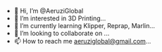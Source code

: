 - 👋 Hi, I’m @AeruziGlobal
- 👀 I’m interested in 3D Printing...
- 🌱 I’m currently learning Klipper, Reprap, Marlin...
- 💞️ I’m looking to collaborate on ...
- 📫 How to reach me aeruziglobal@gmail.com...

<!---
AeruziGlobal/AeruziGlobal is a ✨ special ✨ repository because its `README.md` (this file) appears on your GitHub profile.
You can click the Preview link to take a look at your changes.
--->
